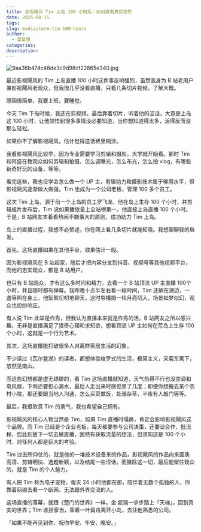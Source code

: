 ```yaml
---
title: 影视飓风 Tim 上岛 100 小时后：如何直面真实世界
date: 2025-08-15
tags: 
slug: mediastorm-tim-100-hours
author:
  - 梁某银
categories: 
description:
---
```

![9aa36b474c48de3c9d98cf22865e340.jpg](https://img.liangmouyin.com/2025/08/f5b3df912c02ec9f3f39c3fc23ded5a2.jpg)

最近影视飓风的 Tim 上岛直播 100 小时这件事反响强烈，虽然我身为 B 站老用户兼影视飓风老观众，但我很几乎没看直播，只看几条切片视频，了解大概。

原因很简单，我要上班，要睡觉。

今天 Tim 下岛时候，我还在剪视频，最后靠着切片，听着他的涩话，大意是上岛这 100 小时，让他领悟到很多事情没必要知道，当你想知道得太多，活得反而没那么轻松。

如果你不了解影视飓风，估计觉得这话稀里糊涂。

我看影视飓风比较早，因为专业需要学习剪辑和摄影，大学就开始看。那时 Tim 和阿盛在教观众如何剪辑和拍摄，怎么调曝光，怎么布光，怎么拍 vlog，有哪些新奇好玩的设备，等等。

看完这些，我也没学会怎么做一个 UP 主，剪辑功力和摄影技术属于够用水平，但影视飓风逐渐做大做强，Tim 也成为一个公司老板，管理 100 多个员工。

这次 Tim 上岛，源于前一个上岛的员工罗飞龙，他在岛上生存 100 个小时，并剪辑成片发布后，Tim 说如果播放量上全站榜第一，他直接上岛直播 100 个小时。于是，B 站网友本着看热闹不嫌事大的原则，成功助力 Tim 上岛。

岛上的直播过程，我想不必赘述，你在网上看几条切片就能知晓。我想聊聊我的启发。

首先，这场直播如果在其他平台，效果估计一般。

因为影视飓风在 B 站起家，随后才把内容分发到抖音、视频号等其他视频平台，而他的忠实观众，都是 B 站用户。

也只有 B 站观众，才有这么多时间和精力，去看一个 B 站顶流 UP 主直播 100个小时，并且随时都有弹幕。我昨晚十点半左右看一段时间，Tim 还躺在湖边，一盏等照在身上，他絮絮叨叨地聊天，这时导播把一轮月亮切入，场景如梦似幻，观众也纷纷响应。

有人说 Tim 此举是作秀，但我认为直播本来就是作秀的活。B 站网友之所以感兴趣，无非是直播满足了猎奇心理和求知欲，想看顶流 UP 主如何在荒岛上生存 100 个小时，这就是一个行为艺术。

其次，这场直播能打破很多人对离群索居生活的幻象。

不少读过《瓦尔登湖》的读者，都想体验梭罗式的生活，极简主义，采菊东篱下，悠然见南山。

而这些幻想都是虚无缥缈的，看 Tim 这场直播就知道，天气热得不行也没空调和电风扇，下雨还要担心漏水，最后人走出来时感觉黑了几度；即便你想搬去某个农村小院，那还要跟当地人沟通，怎么买菜做饭，处理杂草，半夜有人敲门等等。

最后，我很欣赏 Tim 的勇气，我也希望自己拥有。

影视飓风的核心人物当然是 Tim，如果 Tim 直播时塌房，肯定会影响影视飓风这个品牌。而 Tim 已经是个企业老板，每天都要参与公司决策，还要谈合作、批流程，但此刻放下一切去做直播，固然有获取流量的想法，但须知这是 100 个小时，对任何人都是巨大的考验。

Tim 过去所仰仗的，就是他的一堆技术设备来的作品，影视飓风的作品向来画质高清、剪辑明快、选题新颖，以及结尾一些涩话。而撇除这一切，最后能留住观众的，就是 Tim 的个人魅力。

有人把 Tim 称为电子宠物，每天 24 小时他都在那，陪伴着无数个孤独的人，你靠着网络去看一个断网、无法跟外界交流的人。

这场直播的落幕，就跟《楚门的世界》一样。金·凯瑞一步步踏上「天梯」，回到真实的世界；Tim 收拾家当，乘着一叶扁舟离开小岛，去往他熟悉的公司。

「如果不能再见到你，祝你早安、午安、晚安。」